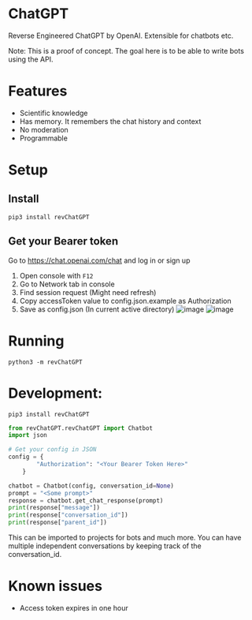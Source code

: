 # ChatGPT
Reverse Engineered ChatGPT by OpenAI. Extensible for chatbots etc.

Note: This is a proof of concept. The goal here is to be able to write bots using the API.

# Features
- Scientific knowledge
- Has memory. It remembers the chat history and context
- No moderation
- Programmable

# Setup
## Install
`pip3 install revChatGPT`
## Get your Bearer token
Go to https://chat.openai.com/chat and log in or sign up
1. Open console with `F12`
2. Go to Network tab in console
3. Find session request (Might need refresh)
4. Copy accessToken value to config.json.example as Authorization
5. Save as config.json (In current active directory)
![image](https://user-images.githubusercontent.com/36258159/205446680-b3f40499-9757-428b-9e2f-23e89ca99461.png)
![image](https://user-images.githubusercontent.com/36258159/205446730-793f8187-316c-4ae8-962c-0f4c1ee00bd1.png)

# Running
`python3 -m revChatGPT`

# Development:
`pip3 install revChatGPT`
```python
from revChatGPT.revChatGPT import Chatbot
import json

# Get your config in JSON
config = {
        "Authorization": "<Your Bearer Token Here>"
    }

chatbot = Chatbot(config, conversation_id=None)
prompt = "<Some prompt>"
response = chatbot.get_chat_response(prompt)
print(response["message"])
print(response["conversation_id"])
print(response["parent_id"])
```
This can be imported to projects for bots and much more. You can have multiple independent conversations by keeping track of the conversation_id.

# Known issues
- Access token expires in one hour
